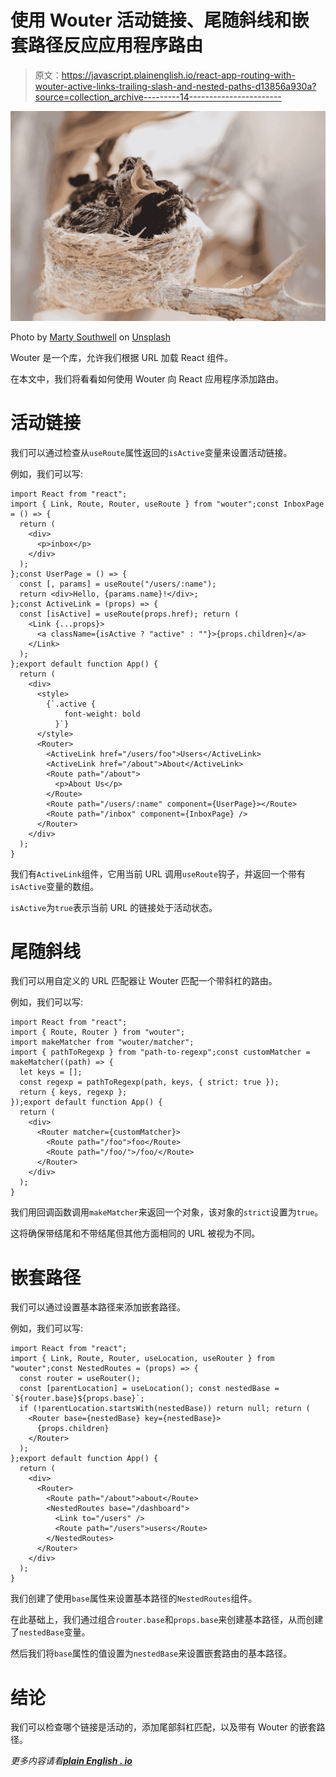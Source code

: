 # 使用 Wouter 活动链接、尾随斜线和嵌套路径反应应用程序路由

> 原文：<https://javascript.plainenglish.io/react-app-routing-with-wouter-active-links-trailing-slash-and-nested-paths-d13856a930a?source=collection_archive---------14----------------------->

![](img/975f0081dd77e34b5799796ae1fc6ebb.png)

Photo by [Marty Southwell](https://unsplash.com/@martysouthwell?utm_source=medium&utm_medium=referral) on [Unsplash](https://unsplash.com?utm_source=medium&utm_medium=referral)

Wouter 是一个库，允许我们根据 URL 加载 React 组件。

在本文中，我们将看看如何使用 Wouter 向 React 应用程序添加路由。

# 活动链接

我们可以通过检查从`useRoute`属性返回的`isActive`变量来设置活动链接。

例如，我们可以写:

```
import React from "react";
import { Link, Route, Router, useRoute } from "wouter";const InboxPage = () => {
  return (
    <div>
      <p>inbox</p>
    </div>
  );
};const UserPage = () => {
  const [, params] = useRoute("/users/:name");
  return <div>Hello, {params.name}!</div>;
};const ActiveLink = (props) => {
  const [isActive] = useRoute(props.href); return (
    <Link {...props}>
      <a className={isActive ? "active" : ""}>{props.children}</a>
    </Link>
  );
};export default function App() {
  return (
    <div>
      <style>
        {`.active {
            font-weight: bold
          }`}
      </style>
      <Router>
        <ActiveLink href="/users/foo">Users</ActiveLink>
        <ActiveLink href="/about">About</ActiveLink>
        <Route path="/about">
          <p>About Us</p>
        </Route>
        <Route path="/users/:name" component={UserPage}></Route>
        <Route path="/inbox" component={InboxPage} />
      </Router>
    </div>
  );
}
```

我们有`ActiveLink`组件，它用当前 URL 调用`useRoute`钩子，并返回一个带有`isActive`变量的数组。

`isActive`为`true`表示当前 URL 的链接处于活动状态。

# 尾随斜线

我们可以用自定义的 URL 匹配器让 Wouter 匹配一个带斜杠的路由。

例如，我们可以写:

```
import React from "react";
import { Route, Router } from "wouter";
import makeMatcher from "wouter/matcher";
import { pathToRegexp } from "path-to-regexp";const customMatcher = makeMatcher((path) => {
  let keys = [];
  const regexp = pathToRegexp(path, keys, { strict: true });
  return { keys, regexp };
});export default function App() {
  return (
    <div>
      <Router matcher={customMatcher}>
        <Route path="/foo">foo</Route>
        <Route path="/foo/">/foo/</Route>
      </Router>
    </div>
  );
}
```

我们用回调函数调用`makeMatcher`来返回一个对象，该对象的`strict`设置为`true`。

这将确保带结尾和不带结尾但其他方面相同的 URL 被视为不同。

# 嵌套路径

我们可以通过设置基本路径来添加嵌套路径。

例如，我们可以写:

```
import React from "react";
import { Link, Route, Router, useLocation, useRouter } from "wouter";const NestedRoutes = (props) => {
  const router = useRouter();
  const [parentLocation] = useLocation(); const nestedBase = `${router.base}${props.base}`;
  if (!parentLocation.startsWith(nestedBase)) return null; return (
    <Router base={nestedBase} key={nestedBase}>
      {props.children}
    </Router>
  );
};export default function App() {
  return (
    <div>
      <Router>
        <Route path="/about">about</Route>
        <NestedRoutes base="/dashboard">
          <Link to="/users" />
          <Route path="/users">users</Route>
        </NestedRoutes>
      </Router>
    </div>
  );
}
```

我们创建了使用`base`属性来设置基本路径的`NestedRoutes`组件。

在此基础上，我们通过组合`router.base`和`props.base`来创建基本路径，从而创建了`nestedBase`变量。

然后我们将`base`属性的值设置为`nestedBase`来设置嵌套路由的基本路径。

# 结论

我们可以检查哪个链接是活动的，添加尾部斜杠匹配，以及带有 Wouter 的嵌套路径。

*更多内容请看*[***plain English . io***](https://plainenglish.io/)